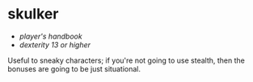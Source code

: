 # <red>skulker</red>

- *player's handbook*
- *dexterity 13 or higher*

Useful to sneaky characters; if you're not going to use stealth, then the bonuses are going to be just situational.
